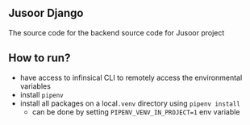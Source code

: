 ## Jusoor Django
The source code for the backend source code for Jusoor project

## How to run?

- have access to infinsical CLI to remotely access the environmental variables
- install `pipenv`
- install all packages on a local`.venv` directory using `pipenv install`
    - can be done by setting `PIPENV_VENV_IN_PROJECT=1` env variable
